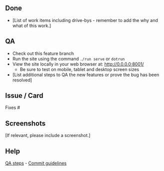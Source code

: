 ## Done

- [List of work items including drive-bys - remember to add the why and what of this work.]

## QA

- Check out this feature branch
- Run the site using the command `./run serve` or `dotrun`
- View the site locally in your web browser at: http://0.0.0.0:8001/
    - Be sure to test on mobile, tablet and desktop screen sizes
- [List additional steps to QA the new features or prove the bug has been resolved]

## Issue / Card

Fixes #

## Screenshots

[If relevant, please include a screenshot.]


## Help

[QA steps](https://canonical-web-and-design.github.io/practices/workflow/qa-steps.html) - [Commit guidelines](https://canonical-web-and-design.github.io/practices/workflow/commit-messages.html)
